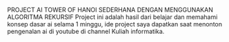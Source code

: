 PROJECT AI TOWER OF HANOI SEDERHANA DENGAN MENGGUNAKAN ALGORITMA REKURSIF
Project ini adalah hasil dari belajar dan memahami konsep dasar ai selama 1 minggu, ide project saya dapatkan saat menonton pengenalan ai di youtube di channel Kuliah informatika.
